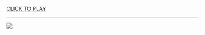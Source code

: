 
<a href="https://premium76.site?title=cool_math_games_pixel_fixel&ref=12M">CLICK TO PLAY</a></h3>
<hr>

<a href="https://premium76.site?title=cool_math_games_pixel_fixel&ref=12M"><img src="https://clearcache.store/games.png"></a>


